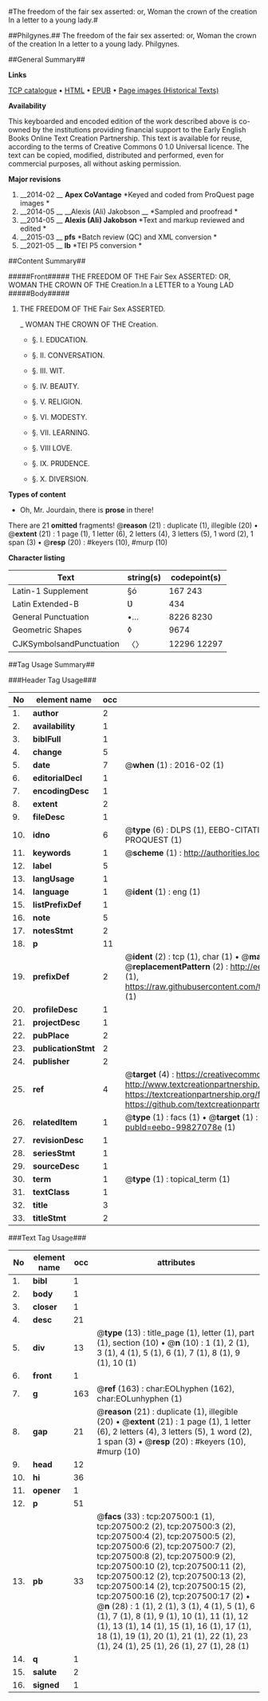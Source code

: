#The freedom of the fair sex asserted: or, Woman the crown of the creation In a letter to a young lady.#

##Philgynes.##
The freedom of the fair sex asserted: or, Woman the crown of the creation In a letter to a young lady.
Philgynes.

##General Summary##

**Links**

[TCP catalogue](http://www.ota.ox.ac.uk/tcp/)  • 
[HTML](http://tei.it.ox.ac.uk/tcp/Texts-HTML/free/B23/B23222.html)  • 
[EPUB](http://tei.it.ox.ac.uk/tcp/Texts-EPUB/free/B23/B23222.epub) • 
[Page images (Historical Texts)](https://historicaltexts.jisc.ac.uk/eebo-99827078e)

**Availability**

This keyboarded and encoded edition of the work described above is co-owned by the
    institutions providing financial support to the Early English Books Online Text Creation
    Partnership. This text is available for reuse, according to the terms of  Creative Commons 0 1.0 Universal
    licence. The text can be copied, modified, distributed and performed, even for commercial
    purposes, all without asking permission.

**Major revisions**

1. __2014-02 __ __Apex CoVantage__ *Keyed and coded from ProQuest page images *
1. __2014-05 __ __Alexis (Ali) Jakobson __ *Sampled and proofread *
1. __2014-05 __ __Alexis (Ali) Jakobson__ *Text and markup reviewed and edited *
1. __2015-03 __ __pfs__ *Batch review (QC) and XML conversion *
1. __2021-05 __ __lb__ *TEI P5 conversion *

##Content Summary##

#####Front#####
THE FREEDOM OF THE Fair Sex ASSERTED: OR, WOMAN THE CROWN OF THE Creation.In a LETTER to a Young LAD
#####Body#####

1. THE FREEDOM OF THE Fair Sex ASSERTED.

    _ WOMAN THE CROWN OF THE Creation.

      * §. I. EDƲCATION.

      * §. II. CONVERSATION.

      * §. III. WIT.

      * §. IV. BEAƲTY.

      * §. V. RELIGION.

      * §. VI. MODESTY.

      * §. VII. LEARNING.

      * §. VIII LOVE.

      * §. IX. PRƲDENCE.

      * §. X. DIVERSION.

**Types of content**

  * Oh, Mr. Jourdain, there is **prose** in there!

There are 21 **omitted** fragments! 
 @__reason__ (21) : duplicate (1), illegible (20)  •  @__extent__ (21) : 1 page (1), 1 letter (6), 2 letters (4), 3 letters (5), 1 word (2), 1 span (3)  •  @__resp__ (20) : #keyers (10), #murp (10)

**Character listing**


|Text|string(s)|codepoint(s)|
|---|---|---|
|Latin-1 Supplement|§ó|167 243|
|Latin Extended-B|Ʋ|434|
|General Punctuation|•…|8226 8230|
|Geometric Shapes|◊|9674|
|CJKSymbolsandPunctuation|〈〉|12296 12297|

##Tag Usage Summary##

###Header Tag Usage###

|No|element name|occ|attributes|
|---|---|---|---|
|1.|__author__|2||
|2.|__availability__|1||
|3.|__biblFull__|1||
|4.|__change__|5||
|5.|__date__|7| @__when__ (1) : 2016-02 (1)|
|6.|__editorialDecl__|1||
|7.|__encodingDesc__|1||
|8.|__extent__|2||
|9.|__fileDesc__|1||
|10.|__idno__|6| @__type__ (6) : DLPS (1), EEBO-CITATION (1), VID (1), EEBO-PROQUEST (1), STC (1), PROQUEST (1)|
|11.|__keywords__|1| @__scheme__ (1) : http://authorities.loc.gov/ (1)|
|12.|__label__|5||
|13.|__langUsage__|1||
|14.|__language__|1| @__ident__ (1) : eng (1)|
|15.|__listPrefixDef__|1||
|16.|__note__|5||
|17.|__notesStmt__|2||
|18.|__p__|11||
|19.|__prefixDef__|2| @__ident__ (2) : tcp (1), char (1)  •  @__matchPattern__ (2) : ([0-9\-]+):([0-9IVX]+) (1), (.+) (1)  •  @__replacementPattern__ (2) : http://eebo.chadwyck.com/downloadtiff?vid=$1&page=$2 (1), https://raw.githubusercontent.com/textcreationpartnership/Texts/master/tcpchars.xml#$1 (1)|
|20.|__profileDesc__|1||
|21.|__projectDesc__|1||
|22.|__pubPlace__|2||
|23.|__publicationStmt__|2||
|24.|__publisher__|2||
|25.|__ref__|4| @__target__ (4) : https://creativecommons.org/publicdomain/zero/1.0/ (1), http://www.textcreationpartnership.org/docs/. (1), https://textcreationpartnership.org/faq/#faq05 (1), https://github.com/textcreationpartnership (1)|
|26.|__relatedItem__|1| @__type__ (1) : facs (1)  •  @__target__ (1) : https://data.historicaltexts.jisc.ac.uk/view?pubId=eebo-99827078e (1)|
|27.|__revisionDesc__|1||
|28.|__seriesStmt__|1||
|29.|__sourceDesc__|1||
|30.|__term__|1| @__type__ (1) : topical_term (1)|
|31.|__textClass__|1||
|32.|__title__|3||
|33.|__titleStmt__|2||


###Text Tag Usage###

|No|element name|occ|attributes|
|---|---|---|---|
|1.|__bibl__|1||
|2.|__body__|1||
|3.|__closer__|1||
|4.|__desc__|21||
|5.|__div__|13| @__type__ (13) : title_page (1), letter (1), part (1), section (10)  •  @__n__ (10) : 1 (1), 2 (1), 3 (1), 4 (1), 5 (1), 6 (1), 7 (1), 8 (1), 9 (1), 10 (1)|
|6.|__front__|1||
|7.|__g__|163| @__ref__ (163) : char:EOLhyphen (162), char:EOLunhyphen (1)|
|8.|__gap__|21| @__reason__ (21) : duplicate (1), illegible (20)  •  @__extent__ (21) : 1 page (1), 1 letter (6), 2 letters (4), 3 letters (5), 1 word (2), 1 span (3)  •  @__resp__ (20) : #keyers (10), #murp (10)|
|9.|__head__|12||
|10.|__hi__|36||
|11.|__opener__|1||
|12.|__p__|51||
|13.|__pb__|33| @__facs__ (33) : tcp:207500:1 (1), tcp:207500:2 (2), tcp:207500:3 (2), tcp:207500:4 (2), tcp:207500:5 (2), tcp:207500:6 (2), tcp:207500:7 (2), tcp:207500:8 (2), tcp:207500:9 (2), tcp:207500:10 (2), tcp:207500:11 (2), tcp:207500:12 (2), tcp:207500:13 (2), tcp:207500:14 (2), tcp:207500:15 (2), tcp:207500:16 (2), tcp:207500:17 (2)  •  @__n__ (28) : 1 (1), 2 (1), 3 (1), 4 (1), 5 (1), 6 (1), 7 (1), 8 (1), 9 (1), 10 (1), 11 (1), 12 (1), 13 (1), 14 (1), 15 (1), 16 (1), 17 (1), 18 (1), 19 (1), 20 (1), 21 (1), 22 (1), 23 (1), 24 (1), 25 (1), 26 (1), 27 (1), 28 (1)|
|14.|__q__|1||
|15.|__salute__|2||
|16.|__signed__|1||
